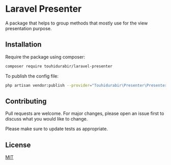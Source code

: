 # Laravel Presenter

A package that helps to group methods that mostly use for the view presentation purpose.

## Installation

Require the package using composer:

```bash
composer require touhidurabir/laravel-presenter
```

To publish the config file:
```bash
php artisan vendor:publish --provider="Touhidurabir\Presenter\PresenterServiceProvider" --tag=config
```

## Contributing
Pull requests are welcome. For major changes, please open an issue first to discuss what you would like to change.

Please make sure to update tests as appropriate.

## License
[MIT](./LICENSE.md)
